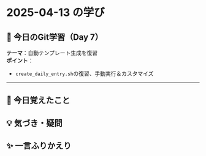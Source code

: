 # 2025-04-13 の学び

## 📘 今日のGit学習（Day 7）

**テーマ**：自動テンプレート生成を復習  
**ポイント**：  
- `create_daily_entry.sh`の復習、手動実行＆カスタマイズ

---

## 🧠 今日覚えたこと

## 💡 気づき・疑問

## ✨ 一言ふりかえり
